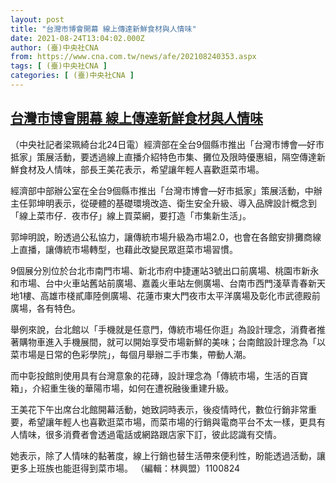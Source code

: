 ```yaml
---
layout: post
title: "台灣市博會開幕 線上傳達新鮮食材與人情味"
date: 2021-08-24T13:04:02.000Z
author: (臺)中央社CNA
from: https://www.cna.com.tw/news/afe/202108240353.aspx
tags: [ (臺)中央社CNA ]
categories: [ (臺)中央社CNA ]
---
```

<!--1629810242000-->
[台灣市博會開幕 線上傳達新鮮食材與人情味](https://www.cna.com.tw/news/afe/202108240353.aspx)
------

<div>
<div></div><div class="paragraph"><p>（中央社記者梁珮綺台北24日電）經濟部在全台9個縣市推出「台灣市博會—好市抵家」策展活動，要透過線上直播介紹特色市集、攤位及限時優惠組，隔空傳達新鮮食材及人情味，部長王美花表示，希望讓年輕人喜歡逛菜市場。</p><p>經濟部中部辦公室在全台9個縣市推出「台灣市博會—好市抵家」策展活動，中辦主任郭坤明表示，從硬體的基礎環境改造、衛生安全升級、導入品牌設計概念到「線上菜市仔．夜市仔」線上買菜網，要打造「市集新生活」。</p><p>郭坤明說，盼透過公私協力，讓傳統市場升級為市場2.0，也會在各館安排攤商線上直播，讓傳統市場轉型，也藉此改變民眾逛菜市場習慣。</p><p>9個展分別位於台北市南門市場、新北市府中捷運站3號出口前廣場、桃園市新永和市場、台中火車站舊站前廣場、嘉義火車站左側廣場、台南市西門淺草青春新天地1樓、高雄市棧貳庫陸側廣場、花蓮市東大門夜市太平洋廣場及彰化市武德殿前廣場，各有特色。</p><p>舉例來說，台北館以「手機就是任意門，傳統市場任你逛」為設計理念，消費者推著購物車進入手機展間，就可以開始享受市場新鮮的美味；台南館設計理念為「以菜市場是日常的色彩學院」，每個月舉辦二手市集，帶動人潮。</p><p>而中彰投館則使用具有台灣意象的花磚，設計理念為「傳統市場，生活的百寶箱」，介紹重生後的華陽市場，如何在遭祝融後重建升級。</p><p>王美花下午出席台北館開幕活動，她致詞時表示，後疫情時代，數位行銷非常重要，希望讓年輕人也喜歡逛菜市場，而菜市場的行銷與電商平台不太一樣，更具有人情味，很多消費者會透過電話或網路跟店家下訂，彼此認識有交情。</p><p>她表示，除了人情味的黏著度，線上行銷也替生活帶來便利性，盼能透過活動，讓更多上班族也能逛得到菜市場。 （編輯：林興盟）1100824</p></div>
</div>
